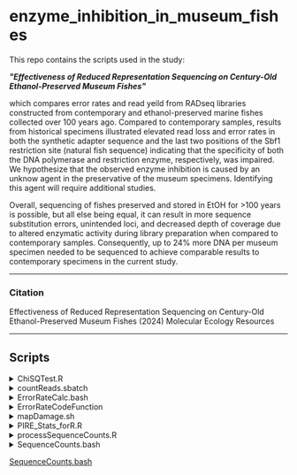 # enzyme_inhibition_in_museum_fishes

This repo contains the scripts used in the study:
  
  ***"Effectiveness of Reduced Representation Sequencing on Century-Old Ethanol-Preserved Museum Fishes"*** 

which compares error rates and read yeild from RADseq libraries constructed from contemporary and ethanol-preserved marine fishes collected over 100 years ago.  Compared to contemporary samples, results from historical specimens illustrated elevated read loss and error rates in both the synthetic adapter sequence and the last two positions of the Sbf1 restriction site (natural fish sequence) indicating that the specificity of both the DNA polymerase and restriction enzyme, respectively, was impaired. We hypothesize that the observed enzyme inhibition is caused by an unknow agent in the preservative of the museum specimens. Identifying this agent will require additional studies.

Overall, sequencing of fishes preserved and stored in EtOH for >100 years is possible, but all else being equal, it can result in more sequence substitution errors, unintended loci, and decreased depth of coverage due to altered enzymatic activity during library preparation when compared to contemporary samples. Consequently, up to 24% more DNA per museum specimen needed to be sequenced to achieve comparable results to contemporary specimens in the current study.

---
### Citation

Effectiveness of Reduced Representation Sequencing on Century-Old Ethanol-Preserved Museum Fishes (2024) Molecular Ecology Resources

---
## Scripts

<details><summary>ChiSQTest.R</summary>
<p>

[ChiSQTest.R](https://github.com/philippinespire/enzyme_inhibition_in_museum_fishes/blob/main/ChiSQTest.R)

</p>
</details>

<details><summary>countReads.sbatch</summary>
<p>

[countReads.sbatch](https://github.com/philippinespire/enzyme_inhibition_in_museum_fishes/blob/main/countReads.sbatch)
</p>
</details>

<details><summary>ErrorRateCalc.bash</summary>
<p>

[ErrorRateCalc.bash](https://github.com/philippinespire/enzyme_inhibition_in_museum_fishes/blob/main/ErrorRateCalc.bash)

</p>
</details>

<details><summary>ErrorRateCodeFunction</summary>
<p>

[ErrorRateCodeFunction](https://github.com/philippinespire/enzyme_inhibition_in_museum_fishes/blob/main/ErrorRateCodeFunction)

</p>
</details>

<details><summary>mapDamage.sh</summary>
<p>

[mapDamage.sh](https://github.com/philippinespire/enzyme_inhibition_in_museum_fishes/blob/main/mapDamage.sh)

</p>
</details>

<details><summary>PIRE_Stats_forR.R</summary>
<p>

[PIRE_Stats_forR.R](https://github.com/philippinespire/enzyme_inhibition_in_museum_fishes/blob/main/PIRE_Stats_forR.R)
</p>
</details>

<details><summary>processSequenceCounts.R</summary>
<p>

[processSequenceCounts.R](https://github.com/philippinespire/enzyme_inhibition_in_museum_fishes/blob/main/processSequenceCounts.R)

</p>
</details>

<details><summary>SequenceCounts.bash
</p>
  
[SequenceCounts.bash](https://github.com/philippinespire/enzyme_inhibition_in_museum_fishes/blob/main/SequenceCounts.bash)

</p>
</details>
